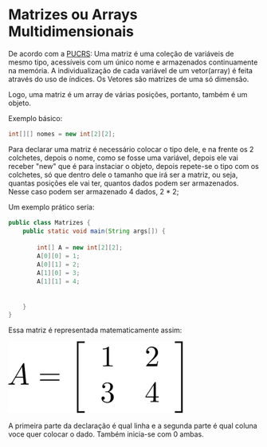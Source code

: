<h1>Matrizes ou Arrays Multidimensionais</h1>
De acordo com a <a href="https://www.inf.pucrs.br/~pinho/LaproI/Vetores/Vetores.htm">PUCRS</a>: Uma matriz é uma coleção de variáveis de mesmo tipo, acessíveis com um único nome e armazenados continuamente na memória. A individualização de cada variável de um vetor(array) é feita através do uso de índices. Os Vetores são matrizes de uma só dimensão. 

Logo, uma matriz é um array de várias posições, portanto, também é um objeto.

Exemplo básico:
```java
int[][] nomes = new int[2][2];
```
Para declarar uma matriz é necessário colocar o tipo dele, e na frente os 2 colchetes, depois o nome, como se fosse uma variável, depois ele vai receber "new" que é para instaciar o objeto, depois repete-se o tipo com os colchetes, só que dentro dele o tamanho que irá ser a matriz, ou seja, quantas posições ele vai ter, quantos dados podem ser armazenados. Nesse caso podem ser armazenado 4 dados, 2 * 2;

Um exemplo prático seria:
```java
public class Matrizes {
    public static void main(String args[]) {

        int[] A = new int[2][2];
        A[0][0] = 1;
        A[0][1] = 2;
        A[1][0] = 3;
        A[1][1] = 4;
        
        
    }
}

```
Essa matriz é representada matematicamente assim:

<img src="../img/matrizes.png">

A primeira parte da declaração é qual linha e a segunda parte é qual coluna voce quer colocar o dado. Também inicia-se com 0 ambas.
